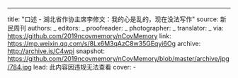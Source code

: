 -------------
title: "口述 - 湖北省作协主席李修文：我的心是乱的，现在没法写作"
source: 新民周刊
authors: _
editors: _
proofreader: _
photographer: _
translator: _
via: https://github.com/2019ncovmemory/nCovMemory
link: https://mp.weixin.qq.com/s/8Lx6M3qAzC8w35GEqyi6Og
archive: http://archive.is/C4wpi
snapshot: https://github.com/2019ncovmemory/nCovMemory/blob/master/archive/jpg/784.jpg
lead: 此内容因违规无法查看
cover: -
